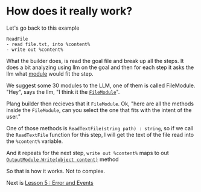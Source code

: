 # How does it really work?

Let's go back to this example
```plang
ReadFile
- read file.txt, into %content%
- write out %content%
```

What the builder does, is read the goal file and break up all the steps. It does a bit analyzing using llm on the goal and then for each step it asks the llm what [module](../modules/README.md) would fit the step.

We suggest some 30 modules to the LLM, one of them is called FileModule. "Hey", says the llm, "I think it the [`FileModule`](../modules/PLang.Modules.FileModule.md)".

Plang builder then recieves that it `FileModule`. Ok, "here are all the methods inside the `FileModule`, can you select the one that fits with the intent of the user."

One of those methods is `ReadTextFile(string path) : string`, so if we call the `ReadTextFile` function for this step, I will get the text of the file read into the `%content%` variable.

And it repeats for the next step, `write out %content%` maps to out [`OutputModule.Write(object content)`](../modules/PLang.Modules.OutputModule.md) method

So that is how it works. Not to complex.

Next is [Lesson 5 : Error and Events](./Lesson%205.md)